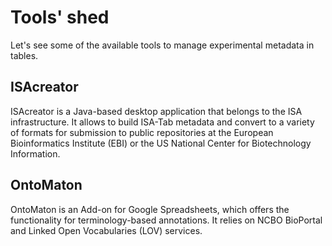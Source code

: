 # Tools' shed #

Let's see some of the available tools to manage experimental metadata in tables.

## ISAcreator ##

ISAcreator is a Java-based desktop application that belongs to the ISA infrastructure. It allows to build ISA-Tab metadata and convert to a variety of formats for submission to public repositories at the European Bioinformatics Institute (EBI) or the US National Center for Biotechnology Information.  

## OntoMaton ##

OntoMaton is an Add-on for Google Spreadsheets, which offers the functionality for terminology-based annotations. It relies on NCBO BioPortal and Linked Open Vocabularies (LOV) services.

